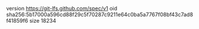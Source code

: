 version https://git-lfs.github.com/spec/v1
oid sha256:5b17000a596cd88f29c5f70287c9211e64c0ba5a7767f08bf43c7ad8f41859f6
size 18234
